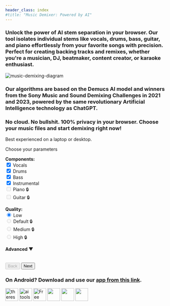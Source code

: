 ```yaml
---
header_class: index
#title: "Music Demixer: Powered by AI"
---
```

<script src="WavFileEncoder.js" type="module"></script>
<script src="app.js" type="module"></script>
<script src="https://cdn.jsdelivr.net/npm/fflate@0.8.0/umd/index.js"></script>

<section class="info-section">
  <h3>Unlock the <b>power of AI stem separation</b> in your browser. Our tool isolates individual stems like vocals, drums, bass, guitar, and piano effortlessly from your favorite songs with precision. Perfect for creating backing tracks and remixes, whether you're a musician, DJ, beatmaker, content creator, or karaoke enthusiast.</h3>
</section>

<section class="image-section">
<img class="title-img" src="/assets/images/music-demix.webp" alt="music-demixing-diagram"/>
</section>

<section class="info-section">
  <h3>Our algorithms are based on the <b>Demucs AI model</b> and winners from the Sony Music and Sound Demixing Challenges in 2021 and 2023, powered by the same revolutionary Artificial Intelligence technology as ChatGPT.</h3>
</section>

<section class="info-section">
  <h3>No cloud. No bullshit. <b>100% privacy in your browser.</b> Choose your music files and start demixing right now!</h3>
</section>

<!-- Wizard sections here... -->
<section class="demixer-section">
  <div class="disable-wizard">
    Best experienced on a laptop or desktop.
  </div>
  <div class="wizard-container">
    <div id="wizard-step-1" class="wizard-step">
      <p>Choose your parameters</p>
      <div class="columns-container">
        <div class="column">
          <b>Components:</b>
          <form id="modelPickerForm">
            <div>
              <input type="checkbox" id="vocals" name="feature" value="vocals" checked>
              <label for="vocals">Vocals</label>
            </div>
            <div>
              <input type="checkbox" id="drums" name="feature" value="drums" checked>
              <label for="drums">Drums</label>
            </div>
            <div>
              <input type="checkbox" id="bass" name="feature" value="bass" checked>
              <label for="bass">Bass</label>
            </div>
            <div>
              <input type="checkbox" id="instrumental" name="feature" value="instrumental" checked>
              <label for="instrumental">Instrumental</label>
            </div>
            <div>
              <input type="checkbox" id="piano" name="feature" value="piano" disabled>
              <label for="piano">Piano 🔒</label>
            </div>
            <div>
              <input type="checkbox" id="guitar" name="feature" value="guitar" disabled>
              <label for="guitar">Guitar 🔒</label>
            </div>
          </form>
        </div>
        <div class="column">
            <b>Quality:</b>
            <form id="qualityPickerForm">
              <div>
                <input type="radio" id="low-quality" name="quality" value="low" checked>
                <label for="low-quality">Low</label>
              </div>
              <div>
                <input type="radio" id="default-quality" name="quality" value="default" disabled>
                <label for="default-quality">Default 🔒</label>
              </div>
              <div>
                <input type="radio" id="medium-quality" name="quality" value="medium" disabled>
                <label for="medium-quality">Medium 🔒</label>
              </div>
              <div>
                <input type="radio" id="high-quality" name="quality" value="high" disabled>
                <label for="high-quality">High 🔒</label>
              </div>
            </form>
        </div>
        <div class="column">
        <b><a href="javascript:void(0);" id="advancedSettingsToggle" style="text-decoration: none; cursor: pointer;">Advanced &#x25BC;</a></b>
        <div id="advancedSettings" style="display: none;">
            <b>Max memory:</b>
            <form id="memorySelectorForm">
            <div>
                <input type="radio" id="4gb" name="memory" value="4gb" checked>
                <label for="4gb">4 GB (default speed)</label>
            </div>
            <div>
                <input type="radio" id="8gb" name="memory" value="8gb">
                <label for="8gb">8 GB (2x faster)</label>
            </div>
            <div>
                <input type="radio" id="16gb" name="memory" value="16gb">
                <label for="16gb">16 GB (4x faster)</label>
            </div>
            <div>
                <input type="radio" id="32gb" name="memory" value="32gb">
                <label for="32gb">32 GB (8x faster)</label>
            </div>
            </form>
            <br>
            ⚠️ More memory is faster,  with a higher risk of crashing❗
            <br>
            ℹ️ Read <a href="/getting-started/2024/09/20/How-to-pick-max-memory" target="_blank" alt="memory-guide">our guide on how to pick max memory.</a>
        </div>
        </div>
      </div>
      <br>
      <br>
      <div class="wizard-footer">
        <button id="prev-step-1" class="wizard-prev-btn" disabled>Back</button>
        <button id="next-step-1" class="wizard-next-btn">Next</button>
      </div>
    </div>
    <div id="wizard-step-2" class="wizard-step" style="display: none;">
      <p id="usage-limits"></p>
      <p>Choose either a file or a folder as your input:</p>
      <div class="input-group">
          <input type="file" id="audio-upload" aria-label="Choose a file">
      </div>
      <div class="input-group">
          <input type="file" id="batch-upload" webkitdirectory directory multiple aria-label="Choose a folder">
      </div>
      <br>
      <div id="selectedInputMessage">Selected input:</div>
      <br>
      <div class="wizard-footer">
        <button id="prev-step-2" class="wizard-prev-btn">Back</button>
        <button id="next-step-2" class="wizard-next-btn" disabled>Start job</button>
      </div>
      <!-- Overlay and Spinner -->
      <div id="step2-overlay" class="overlay" style="display: none;">
          <h3 style="color: #ffffff; margin-top: 20px;">Downloading model files...</h3>
          <div class="loader" id="step2-spinner"></div>
      </div>
    </div>
    <div id="wizard-step-3" class="wizard-step" style="display: none;">
    <p>Demix progress and output stems</p>
      🚫 To cancel the current job, refresh the page
      <div class="progress-container">
        <div class="progress-text" id="inference-progress-text">Progress...</div>
        <div class="progress-bar">
            <div class="progress-bar-inner" id="inference-progress-bar" style="width: 0%"></div>
        </div>
        This may take a while, go grab a coffee! ☕️
        <br>
        <b>Slow?</b> Start a new job and set Advanced -> Max memory higher. Read <a href="/getting-started/2024/09/20/How-to-pick-max-memory" target="_blank" alt="memory-guide">our guide for info</a> 💻
      </div>
      <div class="output-container">
        <div class="output-text" id="output-progress-text">Outputs...</div>
        <div class="output-link-container" id="output-links">
        </div>
      </div>
      <br>
      <div class="wizard-footer">
        <button id="prev-step-3" class="wizard-prev-btn" disabled>Back</button>
        <button id="next-step-3" class="wizard-next-btn" disabled>New job</button>
      </div>
    </div>

  </div>
</section>

<section class="info-section">
  <h3>On Android? Download and use our <a href="/android" alt="android-app-download">app from this link</a>.</h3>
</section>

<section class="featured-section">
<div class="featured-badges">
<a href="https://theresanaiforthat.com/ai/free-music-demixer/?ref=featured&v=691965" target="_blank"><img height="40" src="https://media.theresanaiforthat.com/featured5.png" alt="theresanaiforthat-promo"></a> <a title="ai tools code.market" href="https://code.market?code.market=verified"><img alt="ai tools code.market" title="ai tools code.market" src="https://code.market/assets/manage-product/featured-logo-dark.svg" target="_blank" height="40"/></a> <a href="https://toolnest.ai/project/free-music-demixer/" target="_blank" style="cursor: pointer" id="tr_dark"><img loading="lazy" src="https://toolnest.ai/wp-content/uploads/2024/05/badge_toolnest_dark.svg" height="40" alt="Free Music Demixer" data-eio="p"></a> <a href="https://aizones.io/tool/free-music-demixer"> <img height="40" src="https://aizones.io/static/media/Embed DARK.99f25d736afbf408832f.png"/></a> <a href="https://www.aitechsuite.com/tools/6053?ref=featured&v=129" target="_blank" rel="nofollow"><img height="40" src="https://aitsmarketing.s3.amazonaws.com/aits-verified-tool.svg?height=40"/></a> <a href="https://arktan.com" target="_blank"><img src="/assets/images/arktan-banner.webp" height="40"></a>
</div>
</section>

<br>
